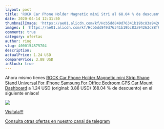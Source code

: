 ```yaml
---
layout: post
title: 'ROCK Car Phone Holder Magnetic mini Stri al 68.04 % de descuento'
date: 2020-04-14 12:31:50
thumbnailImage: 'https://ae01.alicdn.com/kf/Hcb5dd849d76341b19bc83a94263c88f0q/ROCK-Car-Phone-Holder-Magnetic-mini-Strip-Shape-Stand-Universal-For-iPhone-Samsung-For-Office-Bedroom.jpg_350x350._SL200_.jpg'
images: [ 'https://ae01.alicdn.com/kf/Hcb5dd849d76341b19bc83a94263c88f0q/ROCK-Car-Phone-Holder-Magnetic-mini-Strip-Shape-Stand-Universal-For-iPhone-Samsung-For-Office-Bedroom.jpg_350x350._SL200_.jpg' ]
comments: true
category: ofertas
author: ring
slug: 4000154875704
description:
actualPrice: 1.24 USD
comparePrice: 3.88 USD
inStock: true
---
```


Ahora mismo tienes [ROCK Car Phone Holder Magnetic mini Strip Shape Stand Universal For iPhone Samsung For Office Bedroom GPS Car Mount Dashboard](https://www.amazon.com/dp/4000154875704/?tag=redken08-20) a 1.24 USD (original: 3.88 USD) (68.04 %  de descuento) en el siguiente enlace!

[![](https://ae01.alicdn.com/kf/Hcb5dd849d76341b19bc83a94263c88f0q/ROCK-Car-Phone-Holder-Magnetic-mini-Strip-Shape-Stand-Universal-For-iPhone-Samsung-For-Office-Bedroom.jpg_350x350._SL200_.jpg)](https://www.amazon.com/dp/4000154875704/?tag=redken08-20)

[Visítala!!!](https://www.amazon.com/dp/4000154875704/?tag=redken08-20)

[Consulta otras ofertas en nuestro canal de telegram](https://t.me/s/ofertas25)
